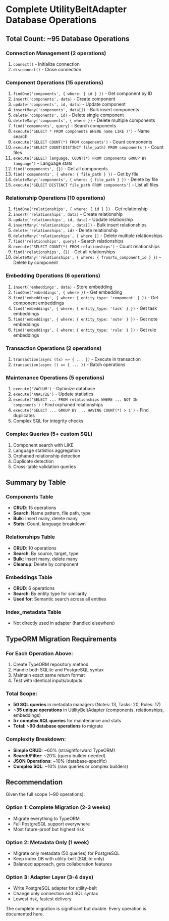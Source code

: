 # Complete UtilityBeltAdapter Database Operations

## Total Count: ~95 Database Operations

### Connection Management (2 operations)
1. `connect()` - Initialize connection
2. `disconnect()` - Close connection

### Component Operations (15 operations)
1. `findOne('components', { where: { id } })` - Get component by ID
2. `insert('components', data)` - Create component
3. `update('components', id, data)` - Update component
4. `insertMany('components', data[])` - Bulk insert components
5. `delete('components', id)` - Delete single component
6. `deleteMany('components', { where })` - Delete multiple components
7. `find('components', query)` - Search components
8. `execute('SELECT * FROM components WHERE name LIKE ?')` - Name search
9. `execute('SELECT COUNT(*) FROM components')` - Count components
10. `execute('SELECT COUNT(DISTINCT file_path) FROM components')` - Count files
11. `execute('SELECT language, COUNT(*) FROM components GROUP BY language')` - Language stats
12. `find('components', {})` - Get all components
13. `find('components', { where: { file_path } })` - Get by file
14. `deleteMany('components', { where: { file_path } })` - Delete by file
15. `execute('SELECT DISTINCT file_path FROM components')` - List all files

### Relationship Operations (10 operations)
1. `findOne('relationships', { where: { id } })` - Get relationship
2. `insert('relationships', data)` - Create relationship
3. `update('relationships', id, data)` - Update relationship
4. `insertMany('relationships', data[])` - Bulk insert relationships
5. `delete('relationships', id)` - Delete relationship
6. `deleteMany('relationships', { where })` - Delete multiple relationships
7. `find('relationships', query)` - Search relationships
8. `execute('SELECT COUNT(*) FROM relationships')` - Count relationships
9. `find('relationships', {})` - Get all relationships
10. `deleteMany('relationships', { where: { from/to_component_id } })` - Delete by component

### Embedding Operations (6 operations)
1. `insert('embeddings', data)` - Store embedding
2. `findOne('embeddings', { where })` - Get embedding
3. `find('embeddings', { where: { entity_type: 'component' } })` - Get component embeddings
4. `find('embeddings', { where: { entity_type: 'task' } })` - Get task embeddings
5. `find('embeddings', { where: { entity_type: 'note' } })` - Get note embeddings
6. `find('embeddings', { where: { entity_type: 'rule' } })` - Get rule embeddings

### Transaction Operations (2 operations)
1. `transaction(async (tx) => { ... })` - Execute in transaction
2. `transaction(async () => { ... })` - Batch operations

### Maintenance Operations (5 operations)
1. `execute('VACUUM')` - Optimize database
2. `execute('ANALYZE')` - Update statistics
3. `execute('SELECT ... FROM relationships WHERE ... NOT IN components')` - Find orphaned relationships
4. `execute('SELECT ... GROUP BY ... HAVING COUNT(*) > 1')` - Find duplicates
5. Complex SQL for integrity checks

### Complex Queries (5+ custom SQL)
1. Component search with LIKE
2. Language statistics aggregation
3. Orphaned relationship detection
4. Duplicate detection
5. Cross-table validation queries

## Summary by Table

### Components Table
- **CRUD**: 15 operations
- **Search**: Name pattern, file path, type
- **Bulk**: Insert many, delete many
- **Stats**: Count, language breakdown

### Relationships Table
- **CRUD**: 10 operations
- **Search**: By source, target, type
- **Bulk**: Insert many, delete many
- **Cleanup**: Delete by component

### Embeddings Table
- **CRUD**: 6 operations
- **Search**: By entity type for similarity
- **Used for**: Semantic search across all entities

### Index_metadata Table
- Not directly used in adapter (handled elsewhere)

## TypeORM Migration Requirements

### For Each Operation Above:
1. Create TypeORM repository method
2. Handle both SQLite and PostgreSQL syntax
3. Maintain exact same return format
4. Test with identical inputs/outputs

### Total Scope:
- **50 SQL queries** in metadata managers (Notes: 13, Tasks: 20, Rules: 17)
- **~35 unique operations** in UtilityBeltAdapter (components, relationships, embeddings)
- **5+ complex SQL queries** for maintenance and stats
- **Total: ~90 database operations** to migrate

### Complexity Breakdown:
- **Simple CRUD**: ~60% (straightforward TypeORM)
- **Search/Filter**: ~20% (query builder needed)
- **JSON Operations**: ~10% (database-specific)
- **Complex SQL**: ~10% (raw queries or complex builders)

## Recommendation

Given the full scope (~90 operations):

### Option 1: Complete Migration (2-3 weeks)
- Migrate everything to TypeORM
- Full PostgreSQL support everywhere
- Most future-proof but highest risk

### Option 2: Metadata Only (1 week)
- Migrate only metadata (50 queries) for PostgreSQL
- Keep index DB with utility-belt (SQLite only)
- Balanced approach, gets collaboration features

### Option 3: Adapter Layer (3-4 days)
- Write PostgreSQL adapter for utility-belt
- Change only connection and SQL syntax
- Lowest risk, fastest delivery

The complete migration is significant but doable. Every operation is documented here.
